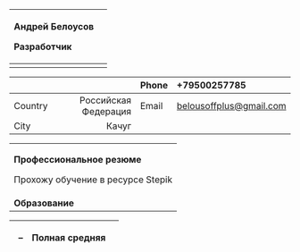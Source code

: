 |<p>**Андрей**  **Белоусов**</p><p>Разработчик</p>||
| :- | :- |
|||

|||Phone|+79500257785|
| :- | -: | :- | :- |
|Country|Российская Федерация|Email|belousoffplus@gmail.com|
|City|Качуг||

||
| :- |
|<p>**Профессиональное резюме**</p><p>Прохожу обучение в ресурсе Stepik</p>|
|**Образование**|

|<p></p><p>` `– </p>|<p>**Полная средняя**</p><p></p>||
| :- | :- | -: |

||
| :- |
